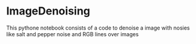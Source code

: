 # ImageDenoising

This pythone notebook consists of a code to denoise a image with nosies like salt and pepper noise and RGB lines over images
